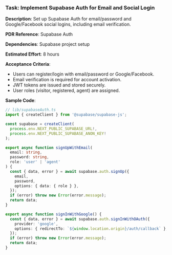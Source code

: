 ### Task: Implement Supabase Auth for Email and Social Login

**Description**: Set up Supabase Auth for email/password and Google/Facebook social logins, including email verification.

**PDR Reference**: Supabase Auth

**Dependencies**: Supabase project setup

**Estimated Effort**: 8 hours

**Acceptance Criteria**:

- Users can register/login with email/password or Google/Facebook.
- Email verification is required for account activation.
- JWT tokens are issued and stored securely.
- User roles (visitor, registered, agent) are assigned.

**Sample Code**:

```ts
// lib/supabaseAuth.ts
import { createClient } from '@supabase/supabase-js';

const supabase = createClient(
  process.env.NEXT_PUBLIC_SUPABASE_URL!,
  process.env.NEXT_PUBLIC_SUPABASE_ANON_KEY!
);

export async function signUpWithEmail(
  email: string,
  password: string,
  role: 'user' | 'agent'
) {
  const { data, error } = await supabase.auth.signUp({
    email,
    password,
    options: { data: { role } },
  });
  if (error) throw new Error(error.message);
  return data;
}

export async function signInWithGoogle() {
  const { data, error } = await supabase.auth.signInWithOAuth({
    provider: 'google',
    options: { redirectTo: `${window.location.origin}/auth/callback` },
  });
  if (error) throw new Error(error.message);
  return data;
}
```
